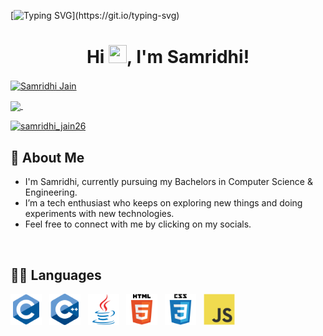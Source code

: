 [![Typing SVG](https://readme-typing-svg.herokuapp.com/?size=30&duration=6000&vCenter=true&lines=Welcome+To+My+GitHub!!)](https://git.io/typing-svg)
<h1 align="center">Hi <img src="https://github.com/TheDudeThatCode/TheDudeThatCode/blob/master/Assets/Hi.gif" width="29px" height="29px">, I'm Samridhi!</h1>
<p align="center">
  
<a href="https://www.linkedin.com/in/samridhi-jain-8a828a22a" target="blank"><img align="center" src="https://raw.githubusercontent.com/rahuldkjain/github-profile-readme-generator/master/src/images/icons/Social/linked-in-alt.svg" alt="Samridhi Jain" height="30" width="40" /></a> &nbsp;

<a href="mailto:samridhijain2608@gmail.com"> <img align="center" width="30px" src="https://camo.githubusercontent.com/4a3dd8d10a27c272fd04b2ce8ed1a130606f95ea6a76b5e19ce8b642faa18c27/68747470733a2f2f6564656e742e6769746875622e696f2f537570657254696e7949636f6e732f696d616765732f7376672f676d61696c2e737667" /> </a> &nbsp;

<a href="https://www.instagram.com/invites/contact/?i=a99oxi8ecfzv&utm_content=hw57ye7" target="blank"><img align="center" src="https://raw.githubusercontent.com/rahuldkjain/github-profile-readme-generator/master/src/images/icons/Social/instagram.svg" alt="samridhi_jain26" height="30" width="40" /></a> &nbsp;

  
</p>

## 🚀 About Me
- I'm Samridhi, currently pursuing my Bachelors in Computer Science & Engineering. 
- I’m a tech enthusiast who keeps on exploring new things and doing experiments with new technologies.
- Feel free to connect with me by clicking on my socials.

<br>

## 👨‍💻 Languages

<code><img src="https://raw.githubusercontent.com/devicons/devicon/master/icons/c/c-original.svg" alt="c" width="50" height="50"/></code> &nbsp;
<code><img src="https://raw.githubusercontent.com/devicons/devicon/master/icons/cplusplus/cplusplus-original.svg" alt="cplusplus" width="50" height="50"/></code> &nbsp;
<code><img src="https://raw.githubusercontent.com/devicons/devicon/master/icons/java/java-original.svg" alt="java" width="50" height="50"/></code> &nbsp;
<code><img src="https://raw.githubusercontent.com/devicons/devicon/master/icons/html5/html5-original-wordmark.svg" alt="html5" width="50" height="50"/></code> &nbsp;
<code><img src="https://raw.githubusercontent.com/devicons/devicon/master/icons/css3/css3-original-wordmark.svg" alt="css3" width="50" height="50"/></code> &nbsp;
<code><img src="https://raw.githubusercontent.com/devicons/devicon/master/icons/javascript/javascript-original.svg" alt="javascript" width="50" height="50"/></code> &nbsp;
</br></br>
